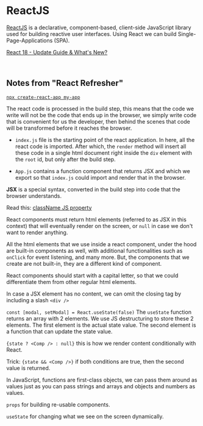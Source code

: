 # ReactJS

[ReactJS](https://react.dev/) is a declarative, component-based, client-side JavaScript library used for building reactive user interfaces. Using React we can build Single-Page-Applications (SPA).

<!-- Imperative programming is when we describe step-by-step. -->

[React 18 - Update Guide & What's New?](https://academind.com/tutorials/react-18-update-guide)

<br>

## Notes from "React Refresher"

[`npx create-react-app my-app`](https://create-react-app.dev/)

The react code is processed in the build step, this means that the code we write will not be the code that ends up in the browser, we simply write code that is convenient for us the developer, then behind the scenes that code will be transformed before it reaches the browser.

- `index.js` file is the starting point of the react application. In here, all the react code is imported. After which, the `render` method will insert all these code in a single html document right inside the `div` element with the `root` id, but only after the build step.

- `App.js` contains a function component that returns JSX and which we export so that `index.js` could import and render that in the browser.

**JSX** is a special syntax, converted in the build step into code that the browser understands.

Read this: [className JS property](https://developer.mozilla.org/en-US/docs/Web/API/Element/className)

React components must return html elements (referred to as JSX in this context) that will eventually render on the screen, or `null` in case we don't want to render anything.

All the html elements that we use inside a react component, under the hood are built-in components as well, with additional functionalities such as `onClick` for event listening, and many more. But, the components that we create are not built-in, they are a different kind of component.

React components should start with a capital letter, so that we could differentiate them from other regular html elements.

In case a JSX element has no content, we can omit the closing tag by including a slash `<div />`

`const [modal, setModal] = React.useState(false)` The `useState` function returns an array with 2 elements. We use JS destructuring to store these 2 elements. The first element is the actual state value. The second element is a function that can update the state value.

`{state ? <Comp /> : null}` this is how we render content conditionally with React.

Trick: `{state && <Comp />}` if both conditions are true, then the second value is returned.

In JavaScript, functions are first-class objects, we can pass them around as values just as you can pass strings and arrays and objects and numbers as values.

`props` for building re-usable components.

`useState` for changing what we see on the screen dynamically.

<br>
